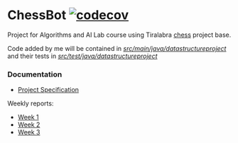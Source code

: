 # ChessBot [![codecov](https://codecov.io/gh/Piketulus/ChessBot/branch/main/graph/badge.svg)](https://codecov.io/gh/Piketulus/ChessBot)

Project for Algorithms and AI Lab course using Tiralabra [chess](https://github.com/TiraLabra/chess) project base.

Code added by me will be contained in [*src/main/java/datastructureproject*](src/main/java/datastructureproject) and their tests in [*src/test/java/datastructureproject*](src/test/java/datastructureproject)

### Documentation

- [Project Specification](./documentation/project_specification.md)

Weekly reports:
- [Week 1](./documentation/week1report.md)
- [Week 2](documentation/week2report.md)
- [Week 3](documentation/week3report.md)
